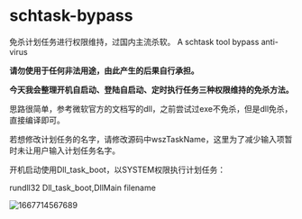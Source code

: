 # schtask-bypass

免杀计划任务进行权限维持，过国内主流杀软。 A schtask tool bypass anti-virus

**请勿使用于任何非法用途，由此产生的后果自行承担。**

**今天我会整理开机自启动、登陆自启动、定时执行任务三种权限维持的免杀方法。**

思路很简单，参考微软官方的文档写的dll，之前尝试过exe不免杀，但是dll免杀，直接编译即可。

若想修改计划任务的名字，请修改源码中wszTaskName，这里为了减少输入项暂时未让用户输入计划任务名字。

开机启动使用Dll_task_boot，以SYSTEM权限执行计划任务：

rundll32 Dll_task_boot,DllMain filename

![1667714567689](https://user-images.githubusercontent.com/48757788/200157286-7e00113a-486f-4942-affb-d4ad574fbaf8.jpg)


